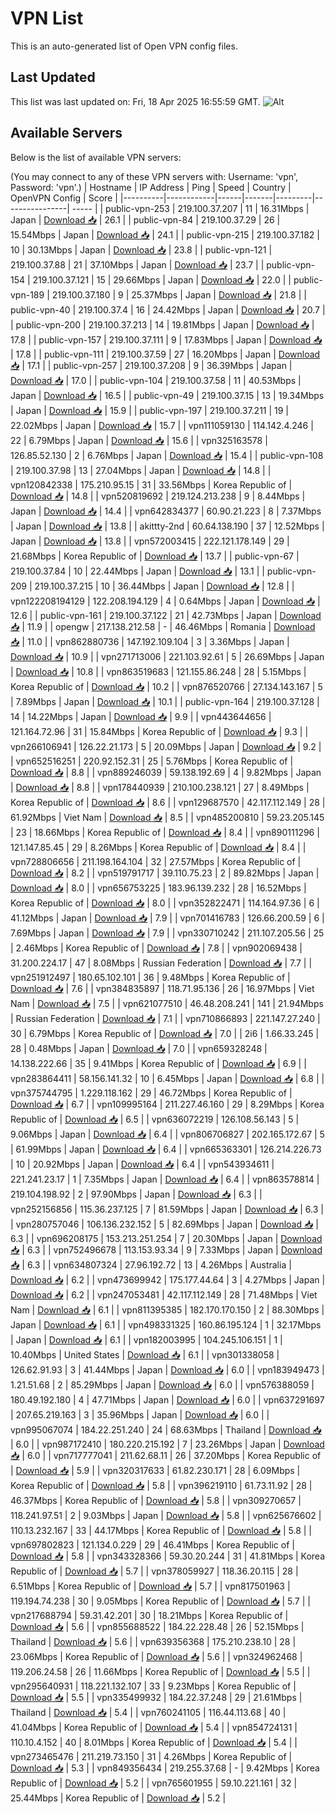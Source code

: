 # VPN List

This is an auto-generated list of Open VPN config files.

## Last Updated

This list was last updated on: Fri, 18 Apr 2025 16:55:59 GMT.
![Alt](https://repobeats.axiom.co/api/embed/186b98318ef1479477931607c1ad7d823f12451f.svg "Repobeats analytics image")

## Available Servers

Below is the list of available VPN servers:

(You may connect to any of these VPN servers with: Username: 'vpn', Password: 'vpn'.)
| Hostname | IP Address | Ping | Speed | Country | OpenVPN Config | Score |
|----------|------------|------|-------|---------|----------------| ----- |
| public-vpn-253 | 219.100.37.207 | 11 | 16.31Mbps | Japan | [Download 📥](./configs/server_0_JP.ovpn) | 26.1 |
| public-vpn-84 | 219.100.37.29 | 26 | 15.54Mbps | Japan | [Download 📥](./configs/server_1_JP.ovpn) | 24.1 |
| public-vpn-215 | 219.100.37.182 | 10 | 30.13Mbps | Japan | [Download 📥](./configs/server_2_JP.ovpn) | 23.8 |
| public-vpn-121 | 219.100.37.88 | 21 | 37.10Mbps | Japan | [Download 📥](./configs/server_3_JP.ovpn) | 23.7 |
| public-vpn-154 | 219.100.37.121 | 15 | 29.66Mbps | Japan | [Download 📥](./configs/server_4_JP.ovpn) | 22.0 |
| public-vpn-189 | 219.100.37.180 | 9 | 25.37Mbps | Japan | [Download 📥](./configs/server_5_JP.ovpn) | 21.8 |
| public-vpn-40 | 219.100.37.4 | 16 | 24.42Mbps | Japan | [Download 📥](./configs/server_6_JP.ovpn) | 20.7 |
| public-vpn-200 | 219.100.37.213 | 14 | 19.81Mbps | Japan | [Download 📥](./configs/server_7_JP.ovpn) | 17.8 |
| public-vpn-157 | 219.100.37.111 | 9 | 17.83Mbps | Japan | [Download 📥](./configs/server_8_JP.ovpn) | 17.8 |
| public-vpn-111 | 219.100.37.59 | 27 | 16.20Mbps | Japan | [Download 📥](./configs/server_9_JP.ovpn) | 17.1 |
| public-vpn-257 | 219.100.37.208 | 9 | 36.39Mbps | Japan | [Download 📥](./configs/server_10_JP.ovpn) | 17.0 |
| public-vpn-104 | 219.100.37.58 | 11 | 40.53Mbps | Japan | [Download 📥](./configs/server_11_JP.ovpn) | 16.5 |
| public-vpn-49 | 219.100.37.15 | 13 | 19.34Mbps | Japan | [Download 📥](./configs/server_12_JP.ovpn) | 15.9 |
| public-vpn-197 | 219.100.37.211 | 19 | 22.02Mbps | Japan | [Download 📥](./configs/server_13_JP.ovpn) | 15.7 |
| vpn111059130 | 114.142.4.246 | 22 | 6.79Mbps | Japan | [Download 📥](./configs/server_14_JP.ovpn) | 15.6 |
| vpn325163578 | 126.85.52.130 | 2 | 6.76Mbps | Japan | [Download 📥](./configs/server_15_JP.ovpn) | 15.4 |
| public-vpn-108 | 219.100.37.98 | 13 | 27.04Mbps | Japan | [Download 📥](./configs/server_16_JP.ovpn) | 14.8 |
| vpn120842338 | 175.210.95.15 | 31 | 33.56Mbps | Korea Republic of | [Download 📥](./configs/server_17_KR.ovpn) | 14.8 |
| vpn520819692 | 219.124.213.238 | 9 | 8.44Mbps | Japan | [Download 📥](./configs/server_18_JP.ovpn) | 14.4 |
| vpn642834377 | 60.90.21.223 | 8 | 7.37Mbps | Japan | [Download 📥](./configs/server_19_JP.ovpn) | 13.8 |
| akittty-2nd | 60.64.138.190 | 37 | 12.52Mbps | Japan | [Download 📥](./configs/server_20_JP.ovpn) | 13.8 |
| vpn572003415 | 222.121.178.149 | 29 | 21.68Mbps | Korea Republic of | [Download 📥](./configs/server_21_KR.ovpn) | 13.7 |
| public-vpn-67 | 219.100.37.84 | 10 | 22.44Mbps | Japan | [Download 📥](./configs/server_22_JP.ovpn) | 13.1 |
| public-vpn-209 | 219.100.37.215 | 10 | 36.44Mbps | Japan | [Download 📥](./configs/server_23_JP.ovpn) | 12.8 |
| vpn122208194129 | 122.208.194.129 | 4 | 0.64Mbps | Japan | [Download 📥](./configs/server_24_JP.ovpn) | 12.6 |
| public-vpn-161 | 219.100.37.122 | 21 | 42.73Mbps | Japan | [Download 📥](./configs/server_25_JP.ovpn) | 11.9 |
| opengw | 217.138.212.58 | - | 46.46Mbps | Romania | [Download 📥](./configs/server_26_RO.ovpn) | 11.0 |
| vpn862880736 | 147.192.109.104 | 3 | 3.36Mbps | Japan | [Download 📥](./configs/server_27_JP.ovpn) | 10.9 |
| vpn271713006 | 221.103.92.61 | 5 | 26.69Mbps | Japan | [Download 📥](./configs/server_28_JP.ovpn) | 10.8 |
| vpn863519683 | 121.155.86.248 | 28 | 5.15Mbps | Korea Republic of | [Download 📥](./configs/server_29_KR.ovpn) | 10.2 |
| vpn876520766 | 27.134.143.167 | 5 | 7.89Mbps | Japan | [Download 📥](./configs/server_30_JP.ovpn) | 10.1 |
| public-vpn-164 | 219.100.37.128 | 14 | 14.22Mbps | Japan | [Download 📥](./configs/server_31_JP.ovpn) | 9.9 |
| vpn443644656 | 121.164.72.96 | 31 | 15.84Mbps | Korea Republic of | [Download 📥](./configs/server_32_KR.ovpn) | 9.3 |
| vpn266106941 | 126.22.21.173 | 5 | 20.09Mbps | Japan | [Download 📥](./configs/server_33_JP.ovpn) | 9.2 |
| vpn652516251 | 220.92.152.31 | 25 | 5.76Mbps | Korea Republic of | [Download 📥](./configs/server_34_KR.ovpn) | 8.8 |
| vpn889246039 | 59.138.192.69 | 4 | 9.82Mbps | Japan | [Download 📥](./configs/server_35_JP.ovpn) | 8.8 |
| vpn178440939 | 210.100.238.121 | 27 | 8.49Mbps | Korea Republic of | [Download 📥](./configs/server_36_KR.ovpn) | 8.6 |
| vpn129687570 | 42.117.112.149 | 28 | 61.92Mbps | Viet Nam | [Download 📥](./configs/server_37_VN.ovpn) | 8.5 |
| vpn485200810 | 59.23.205.145 | 23 | 18.66Mbps | Korea Republic of | [Download 📥](./configs/server_38_KR.ovpn) | 8.4 |
| vpn890111296 | 121.147.85.45 | 29 | 8.26Mbps | Korea Republic of | [Download 📥](./configs/server_39_KR.ovpn) | 8.4 |
| vpn728806656 | 211.198.164.104 | 32 | 27.57Mbps | Korea Republic of | [Download 📥](./configs/server_40_KR.ovpn) | 8.2 |
| vpn519791717 | 39.110.75.23 | 2 | 89.82Mbps | Japan | [Download 📥](./configs/server_41_JP.ovpn) | 8.0 |
| vpn656753225 | 183.96.139.232 | 28 | 16.52Mbps | Korea Republic of | [Download 📥](./configs/server_42_KR.ovpn) | 8.0 |
| vpn352822471 | 114.164.97.36 | 6 | 41.12Mbps | Japan | [Download 📥](./configs/server_43_JP.ovpn) | 7.9 |
| vpn701416783 | 126.66.200.59 | 6 | 7.69Mbps | Japan | [Download 📥](./configs/server_44_JP.ovpn) | 7.9 |
| vpn330710242 | 211.107.205.56 | 25 | 2.46Mbps | Korea Republic of | [Download 📥](./configs/server_45_KR.ovpn) | 7.8 |
| vpn902069438 | 31.200.224.17 | 47 | 8.08Mbps | Russian Federation | [Download 📥](./configs/server_46_RU.ovpn) | 7.7 |
| vpn251912497 | 180.65.102.101 | 36 | 9.48Mbps | Korea Republic of | [Download 📥](./configs/server_47_KR.ovpn) | 7.6 |
| vpn384835897 | 118.71.95.136 | 26 | 16.97Mbps | Viet Nam | [Download 📥](./configs/server_48_VN.ovpn) | 7.5 |
| vpn621077510 | 46.48.208.241 | 141 | 21.94Mbps | Russian Federation | [Download 📥](./configs/server_49_RU.ovpn) | 7.1 |
| vpn710866893 | 221.147.27.240 | 30 | 6.79Mbps | Korea Republic of | [Download 📥](./configs/server_50_KR.ovpn) | 7.0 |
| 2i6 | 1.66.33.245 | 28 | 0.48Mbps | Japan | [Download 📥](./configs/server_51_JP.ovpn) | 7.0 |
| vpn659328248 | 14.138.222.66 | 35 | 9.41Mbps | Korea Republic of | [Download 📥](./configs/server_52_KR.ovpn) | 6.9 |
| vpn283864411 | 58.156.141.32 | 10 | 6.45Mbps | Japan | [Download 📥](./configs/server_53_JP.ovpn) | 6.8 |
| vpn375744795 | 1.229.118.162 | 29 | 46.72Mbps | Korea Republic of | [Download 📥](./configs/server_54_KR.ovpn) | 6.7 |
| vpn109995164 | 211.227.46.160 | 29 | 8.29Mbps | Korea Republic of | [Download 📥](./configs/server_55_KR.ovpn) | 6.5 |
| vpn636072219 | 126.108.56.143 | 5 | 9.06Mbps | Japan | [Download 📥](./configs/server_56_JP.ovpn) | 6.4 |
| vpn806706827 | 202.165.172.67 | 5 | 61.99Mbps | Japan | [Download 📥](./configs/server_57_JP.ovpn) | 6.4 |
| vpn665363301 | 126.214.226.73 | 10 | 20.92Mbps | Japan | [Download 📥](./configs/server_58_JP.ovpn) | 6.4 |
| vpn543934611 | 221.241.23.17 | 1 | 7.35Mbps | Japan | [Download 📥](./configs/server_59_JP.ovpn) | 6.4 |
| vpn863578814 | 219.104.198.92 | 2 | 97.90Mbps | Japan | [Download 📥](./configs/server_60_JP.ovpn) | 6.3 |
| vpn252156856 | 115.36.237.125 | 7 | 81.59Mbps | Japan | [Download 📥](./configs/server_61_JP.ovpn) | 6.3 |
| vpn280757046 | 106.136.232.152 | 5 | 82.69Mbps | Japan | [Download 📥](./configs/server_62_JP.ovpn) | 6.3 |
| vpn696208175 | 153.213.251.254 | 7 | 20.30Mbps | Japan | [Download 📥](./configs/server_63_JP.ovpn) | 6.3 |
| vpn752496678 | 113.153.93.34 | 9 | 7.33Mbps | Japan | [Download 📥](./configs/server_64_JP.ovpn) | 6.3 |
| vpn634807324 | 27.96.192.72 | 13 | 4.26Mbps | Australia | [Download 📥](./configs/server_65_AU.ovpn) | 6.2 |
| vpn473699942 | 175.177.44.64 | 3 | 4.27Mbps | Japan | [Download 📥](./configs/server_66_JP.ovpn) | 6.2 |
| vpn247053481 | 42.117.112.149 | 28 | 71.48Mbps | Viet Nam | [Download 📥](./configs/server_67_VN.ovpn) | 6.1 |
| vpn811395385 | 182.170.170.150 | 2 | 88.30Mbps | Japan | [Download 📥](./configs/server_68_JP.ovpn) | 6.1 |
| vpn498331325 | 160.86.195.124 | 1 | 32.17Mbps | Japan | [Download 📥](./configs/server_69_JP.ovpn) | 6.1 |
| vpn182003995 | 104.245.106.151 | 1 | 10.40Mbps | United States | [Download 📥](./configs/server_70_US.ovpn) | 6.1 |
| vpn301338058 | 126.62.91.93 | 3 | 41.44Mbps | Japan | [Download 📥](./configs/server_71_JP.ovpn) | 6.0 |
| vpn183949473 | 1.21.51.68 | 2 | 85.29Mbps | Japan | [Download 📥](./configs/server_72_JP.ovpn) | 6.0 |
| vpn576388059 | 180.49.192.180 | 4 | 47.71Mbps | Japan | [Download 📥](./configs/server_73_JP.ovpn) | 6.0 |
| vpn637291697 | 207.65.219.163 | 3 | 35.96Mbps | Japan | [Download 📥](./configs/server_74_JP.ovpn) | 6.0 |
| vpn995067074 | 184.22.251.240 | 24 | 68.63Mbps | Thailand | [Download 📥](./configs/server_75_TH.ovpn) | 6.0 |
| vpn987172410 | 180.220.215.192 | 7 | 23.26Mbps | Japan | [Download 📥](./configs/server_76_JP.ovpn) | 6.0 |
| vpn717777041 | 211.62.68.11 | 26 | 37.20Mbps | Korea Republic of | [Download 📥](./configs/server_77_KR.ovpn) | 5.9 |
| vpn320317633 | 61.82.230.171 | 28 | 6.09Mbps | Korea Republic of | [Download 📥](./configs/server_78_KR.ovpn) | 5.8 |
| vpn396219110 | 61.73.11.92 | 28 | 46.37Mbps | Korea Republic of | [Download 📥](./configs/server_79_KR.ovpn) | 5.8 |
| vpn309270657 | 118.241.97.51 | 2 | 9.03Mbps | Japan | [Download 📥](./configs/server_80_JP.ovpn) | 5.8 |
| vpn625676602 | 110.13.232.167 | 33 | 44.17Mbps | Korea Republic of | [Download 📥](./configs/server_81_KR.ovpn) | 5.8 |
| vpn697802823 | 121.134.0.229 | 29 | 46.41Mbps | Korea Republic of | [Download 📥](./configs/server_82_KR.ovpn) | 5.8 |
| vpn343328366 | 59.30.20.244 | 31 | 41.81Mbps | Korea Republic of | [Download 📥](./configs/server_83_KR.ovpn) | 5.7 |
| vpn378059927 | 118.36.20.115 | 28 | 6.51Mbps | Korea Republic of | [Download 📥](./configs/server_84_KR.ovpn) | 5.7 |
| vpn817501963 | 119.194.74.238 | 30 | 9.05Mbps | Korea Republic of | [Download 📥](./configs/server_85_KR.ovpn) | 5.7 |
| vpn217688794 | 59.31.42.201 | 30 | 18.21Mbps | Korea Republic of | [Download 📥](./configs/server_86_KR.ovpn) | 5.6 |
| vpn855688522 | 184.22.228.48 | 26 | 52.15Mbps | Thailand | [Download 📥](./configs/server_87_TH.ovpn) | 5.6 |
| vpn639356368 | 175.210.238.10 | 28 | 23.06Mbps | Korea Republic of | [Download 📥](./configs/server_88_KR.ovpn) | 5.6 |
| vpn324962468 | 119.206.24.58 | 26 | 11.66Mbps | Korea Republic of | [Download 📥](./configs/server_89_KR.ovpn) | 5.5 |
| vpn295640931 | 118.221.132.107 | 33 | 9.23Mbps | Korea Republic of | [Download 📥](./configs/server_90_KR.ovpn) | 5.5 |
| vpn335499932 | 184.22.37.248 | 29 | 21.61Mbps | Thailand | [Download 📥](./configs/server_91_TH.ovpn) | 5.4 |
| vpn760241105 | 116.44.113.68 | 40 | 41.04Mbps | Korea Republic of | [Download 📥](./configs/server_92_KR.ovpn) | 5.4 |
| vpn854724131 | 110.10.4.152 | 40 | 8.01Mbps | Korea Republic of | [Download 📥](./configs/server_93_KR.ovpn) | 5.4 |
| vpn273465476 | 211.219.73.150 | 31 | 4.26Mbps | Korea Republic of | [Download 📥](./configs/server_94_KR.ovpn) | 5.3 |
| vpn849356434 | 219.255.37.68 | - | 9.42Mbps | Korea Republic of | [Download 📥](./configs/server_95_KR.ovpn) | 5.2 |
| vpn765601955 | 59.10.221.161 | 32 | 25.44Mbps | Korea Republic of | [Download 📥](./configs/server_96_KR.ovpn) | 5.2 |
